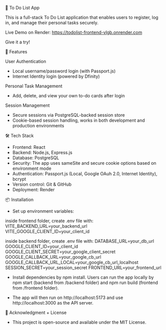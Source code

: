 📝 To Do List App


This is a full-stack To Do List application that enables users to register, log in, and manage their personal tasks securely.

Live Demo on Render: https://todolist-frontend-vlgb.onrender.com

Give it a try! 


📌 Features

User Authentication

- Local username/password login (with Passport.js)
- Internet Identity login (powered by Dfinity)

Personal Task Management
- Add, delete, and view your own to-do cards after login

Session Management
- Secure sessions via PostgreSQL-backed session store
- Cookie-based session handling, works in both development and production environments


🛠️ Tech Stack
- Frontend: React
- Backend: Node.js, Express.js
- Database: PostgreSQL
- Security: The app uses sameSite and secure cookie options based on environment mode
- Authentication: Passport.js (Local, Google OAuh 2.0, Internet Identity), bcrypt
- Version control: Git & GitHub
- Deployment: Render

📦 Installation

- Set up environment variables: 

inside frontend folder, create .env file with: 
VITE_BACKEND_URL=your_backend_url
VITE_GOOGLE_CLIENT_ID=your_client_id

inside backend folder, create .env file with:
DATABASE_URL=your_db_url
GOOGLE_CLIENT_ID=your_client_id
GOOGLE_CLIENT_SECRET=your_google_client_secret
GOOGLE_CALLBACK_URL=your_google_cb_url
GOOGLE_CALLBACK_URL_LOCAL=your_google_cb_url_localhost
SESSION_SECRET=your_session_secret
FRONTEND_URL=your_frontend_url

- Install dependencies by npm install. Users can run the app locally by npm start (backend from /backend folder) and npm run build (frontend from /frontend folder). 

- The app will then run on http://localhost:5173 and use http://localhost:3000 as the API server. 


📜 Acknowledgment + License
- This project is open-source and available under the MIT License.
